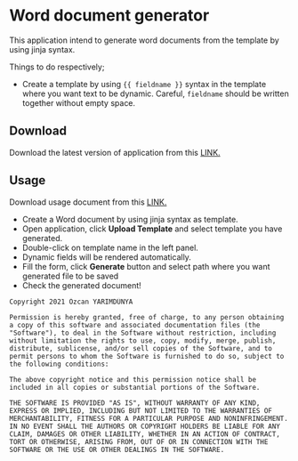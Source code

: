 # Word document generator

This application intend to generate word documents from the template by using jinja syntax.

Things to do respectively;

- Create a template by using `{{ fieldname }}` syntax in the template where you want text to be dynamic.
  Careful, `fieldname` should be written together without empty space.

## Download

Download the latest version of application from
this [LINK.](https://github.com/ozcanyarimdunya/wdg/releases/latest/download/Word.Document.Generator.exe)

## Usage

Download usage document from
this [LINK.](https://github.com/ozcanyarimdunya/wdg/releases/latest/download/Word.Document.Generator-Manual.pdf)

- Create a Word document by using jinja syntax as template.
- Open application, click **Upload Template** and select template you have generated.
- Double-click on template name in the left panel.
- Dynamic fields will be rendered automatically.
- Fill the form, click **Generate** button and select path where you want generated file to be saved
- Check the generated document!

```text
Copyright 2021 Özcan YARIMDÜNYA

Permission is hereby granted, free of charge, to any person obtaining a copy of this software and associated documentation files (the "Software"), to deal in the Software without restriction, including without limitation the rights to use, copy, modify, merge, publish, distribute, sublicense, and/or sell copies of the Software, and to permit persons to whom the Software is furnished to do so, subject to the following conditions:

The above copyright notice and this permission notice shall be included in all copies or substantial portions of the Software.

THE SOFTWARE IS PROVIDED "AS IS", WITHOUT WARRANTY OF ANY KIND, EXPRESS OR IMPLIED, INCLUDING BUT NOT LIMITED TO THE WARRANTIES OF MERCHANTABILITY, FITNESS FOR A PARTICULAR PURPOSE AND NONINFRINGEMENT. IN NO EVENT SHALL THE AUTHORS OR COPYRIGHT HOLDERS BE LIABLE FOR ANY CLAIM, DAMAGES OR OTHER LIABILITY, WHETHER IN AN ACTION OF CONTRACT, TORT OR OTHERWISE, ARISING FROM, OUT OF OR IN CONNECTION WITH THE SOFTWARE OR THE USE OR OTHER DEALINGS IN THE SOFTWARE.
```
